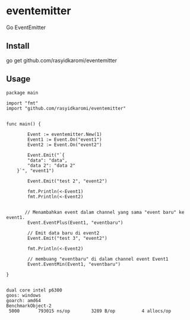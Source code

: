# eventemitter
Go EventEmitter


Install
---------------
go get github.com/rasyidkaromi/eventemitter
        
        
Usage
---------------

	package main

	import "fmt"
	import "github.com/rasyidkaromi/eventemitter"


	func main() {

          	Event := eventemitter.New(1)
        	Event1 := Event.On("event1")
        	Event2 := Event.On("event2")
          
        	Event.Emit("`{
			"data": "data",
			"data 2": "data 2"
		}`", "event1")
              
        	Event.Emit("test 2", "event2")
          
        	fmt.Println(<-Event1)
        	fmt.Println(<-Event2)


           // Menambahkan event dalam channel yang sama "event baru" ke event1.          
        	Event.EventPlus(Event1, "eventbaru")

            // Emit data baru di event2
        	Event.Emit("test 3", "event2")

        	fmt.Println(<-Event2)
        	
            // membuang "eventbaru" di dalam channel event Event1
        	Event.EventMin(Event1, "eventbaru")
          
	}


	dual core intel p6300 
	goos: windows
	goarch: amd64
	BenchmarkObject-2
	 5000	    793015 ns/op	    3289 B/op	       4 allocs/op






